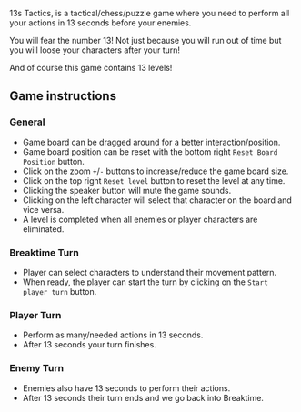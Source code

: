 13s Tactics, is a tactical/chess/puzzle game where you need to perform all your actions in 13 seconds before your enemies.

You will fear the number 13! Not just because you will run out of time but you will loose your characters after your turn!

And of course this game contains 13 levels!

## Game instructions

### General
- Game board can be dragged around for a better interaction/position.
- Game board position can be reset with the bottom right `Reset Board Position` button.
- Click on the zoom `+`/`-` buttons to increase/reduce the game board size.
- Click on the top right `Reset level` button to reset the level at any time.
- Clicking the speaker button will mute the game sounds.
- Clicking on the left character will select that character on the board and vice versa.
- A level is completed when all enemies or player characters are eliminated.

### Breaktime Turn
- Player can select characters to understand their movement pattern.
- When ready, the player can start the turn by clicking on the `Start player turn` button.

### Player Turn
- Perform as many/needed actions in 13 seconds.
- After 13 seconds your turn finishes.

### Enemy Turn
- Enemies also have 13 seconds to perform their actions.
- After 13 seconds their turn ends and we go back into Breaktime.